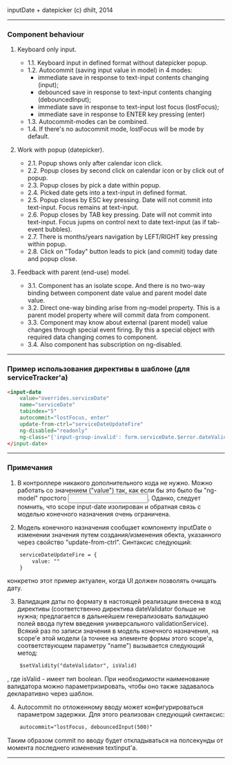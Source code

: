 ﻿inputDate + datepicker
(c) dhilt, 2014

--------------------------------------------------

### Component behaviour

1.  Keyboard only input.
	+ 1.1. Keyboard input in defined format without datepicker popup.
	+ 1.2. Autocommit (saving input value in model) in 4 modes:
		- immediate save in response to text-input contents changing (input);
		- debounced save in response to text-input contents changing (debouncedInput);
		- immediate save in response to text-input lost focus (lostFocus);
		- immediate save in response to ENTER key pressing (enter)
	+ 1.3. Autocommit-modes can be combined.
	+ 1.4. If there's no autocommit mode, lostFocus will be mode by default.

2. Work with popup (datepicker).
	+ 2.1. Popup shows only after calendar icon click.
	+ 2.2. Popup closes by second click on calendar icon or by click out of popup.
	+ 2.3. Popup closes by pick a date within popup.
	+ 2.4. Picked date gets into a text-input in defined format.
	+ 2.5. Popup closes by ESC key pressing. Date will not commit into text-input. Focus remains at text-input.
	+ 2.6. Popup closes by TAB key pressing. Date will not commit into text-input. Focus jupms on control next to date text-input (as if tab-event bubbles).
	+ 2.7. There is months/years navigation by LEFT/RIGHT key pressing within popup.
	+ 2.8. Click on "Today" button leads to pick (and commit) today date and popup close.

3. Feedback with parent (end-use) model.
	+ 3.1. Component has an isolate scope. And there is no two-way binding between component date value and parent model date value.
	+ 3.2. Direct one-way binding arise from ng-model property. This is a parent model property where will commit data from component.
	+ 3.3. Component may know about external (parent model) value changes through special event firing. By this a special object with required data changing comes to component.
	+ 3.4. Also component has subscription on ng-disabled.

--------------------------------------------------

### Пример использования директивы в шаблоне (для serviceTracker'а)

```html
<input-date
    value="overrides.serviceDate"
    name="serviceDate"
    tabindex="5"
    autocommit="lostFocus, enter"
    update-from-ctrl="serviceDateUpdateFire"
    ng-disabled="readonly"
    ng-class="{'input-group-invalid': form.serviceDate.$error.dateValidator && isFormSubmited}"
</input-date>
```

--------------------------------------------------

### Примечания

1. В контроллере никакого дополнительного кода не нужно. Можно работать со значением ("value") <input-date> так, как если бы это было бы "ng-model" простого <input>. Оданко, следует помнить, что scope input-date изолирован и обратная связь с моделью конечного назначения очень ограничена.

2. Модель конечного назначения сообщает компоненту inputDate о изменении значения путем создания/изменения обекта, указанного через свойство "update-from-ctrl". Синтаксис следующий:

```html
	serviceDateUpdateFire = {
		value: ""
	}
```

конкретно этот пример актуален, когда UI должен позволять очищать дату.

3. Валидация даты по формату в настоящей реализации внесена в код директивы (соответственно директива dateValidator больше не нужна; предлагается в дальнейшем генерализовать валидацию полей ввода путем введения универсального validationService). Всякий раз по записи значения в модель конечного назначения, на scope'е этой модели (а точнее на элементе формы этого scope'а, соответствующем параметру "name") вызывается следующий метод:

```html
	$setValidity("dateValidator", isValid)
```

, где isValid - имеет тип boolean. При необходимости наименование валидатора можно параметризировать, чтобы оно также задавалось декларативно через шаблон.

4. Autocommit по отложенному вводу может конфигурироваться параметром задержки. Для этого реализован следующий синтаксис:

```html
	autocommit="lostFocus, debouncedInput(500)"
```

Таким образом commit по вводу будет откладываться на полсекунды от момента последнего изменения textinput'а.



--------------------------------------------------
